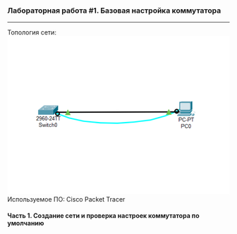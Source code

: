 ### Лабораторная работа #1. Базовая настройка коммутатора
------

Топология сети:  
![Топология сети](https://github.com/Okatsladz/otus-NE-homework/blob/main/Labs/lab1/Images/Topologia.png)  
Используемое ПО: Cisco Packet Tracer 

#### Часть 1. Создание сети и проверка настроек коммутатора по умолчанию

